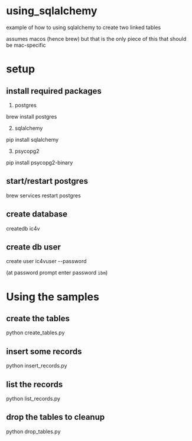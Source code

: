 # using_sqlalchemy
example of how to using sqlalchemy to create two linked tables

assumes macos (hence brew) but that is the only piece of this that should be mac-specific

# setup

## install required packages
1. postgres

  brew install postgres
  
2. sqlalchemy

  pip install sqlalchemy
  
3. psycopg2

  pip install psycopg2-binary

## start/restart postgres
brew services restart postgres

## create database
createdb ic4v

## create db user
create user ic4vuser --password

(at password prompt enter password `ibm`)

# Using the samples

## create the tables

python create_tables.py

## insert some records

python insert_records.py

## list the records

python list_records.py

## drop the tables to cleanup

python drop_tables.py
